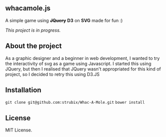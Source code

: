 ## whacamole.js

A simple game using ~~**JQuery**~~ **D3** on **SVG** made for fun :)

_This project is in progress._

## About the project

As a graphic designer and a beginner in web development, I wanted to try the interactivity of svg as a game using Javascript.
I started this using JQuery, but then I realised that JQuery wasn't appropriated for this kind of project, so I decided to retry this using D3.JS

## Installation

`git clone git@github.com:strubix/Whac-A-Mole.git`
`bower install`

## License

MIT License.